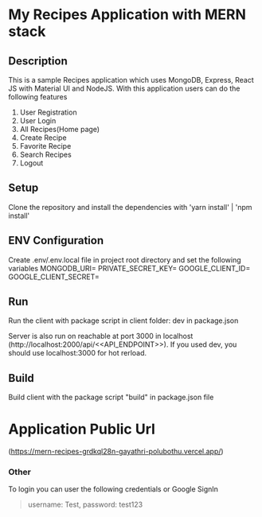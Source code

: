 # My Recipes Application with MERN stack

## Description
This is a sample Recipes application which uses MongoDB, Express, React JS with Material UI and NodeJS.
With this application users can do the following features
1. User Registration
2. User Login
3. All Recipes(Home page)
4. Create Recipe 
5. Favorite Recipe
6. Search Recipes
7. Logout

## Setup
Clone the repository and install the dependencies with 'yarn install' | 'npm install'

## ENV Configuration
Create .env/.env.local file in project root directory and set the following variables
MONGODB_URI=
PRIVATE_SECRET_KEY=
GOOGLE_CLIENT_ID=
GOOGLE_CLIENT_SECRET=

## Run

Run the client with package script in client folder: dev in package.json

Server is also run on reachable at port 3000 in localhost (http://localhost:2000/api/<<API_ENDPOINT>>). If you used dev, you should use localhost:3000 for hot rerload.

## Build

Build client with the package script "build" in package.json file

# Application Public Url 
(https://mern-recipes-grdkql28n-gayathri-polubothu.vercel.app/)

### Other

To login you can user the following credentials or Google SignIn

> username: Test,
> password: test123
